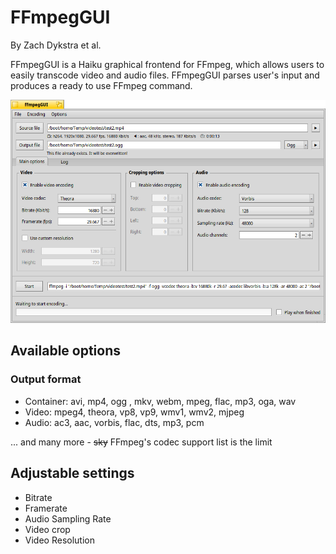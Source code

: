 # FFmpegGUI
By Zach Dykstra et al.

FFmpegGUI is a Haiku graphical frontend for FFmpeg, which allows users to easily transcode video and audio files. FFmpegGUI parses user's input and produces a ready to use FFmpeg command.

![Screenshot of ffmpegGUI](/screenshot.png?raw-true "Default ffmpegGUI screen")

## Available options
### Output format
* Container: avi, mp4, ogg , mkv, webm, mpeg, flac, mp3, oga, wav
* Video: mpeg4, theora, vp8, vp9, wmv1, wmv2, mjpeg
* Audio: ac3, aac, vorbis, flac, dts, mp3, pcm

... and many more - ~~sky~~ FFmpeg's codec support list is the limit

## Adjustable settings
* Bitrate
* Framerate
* Audio Sampling Rate
* Video crop
* Video Resolution
